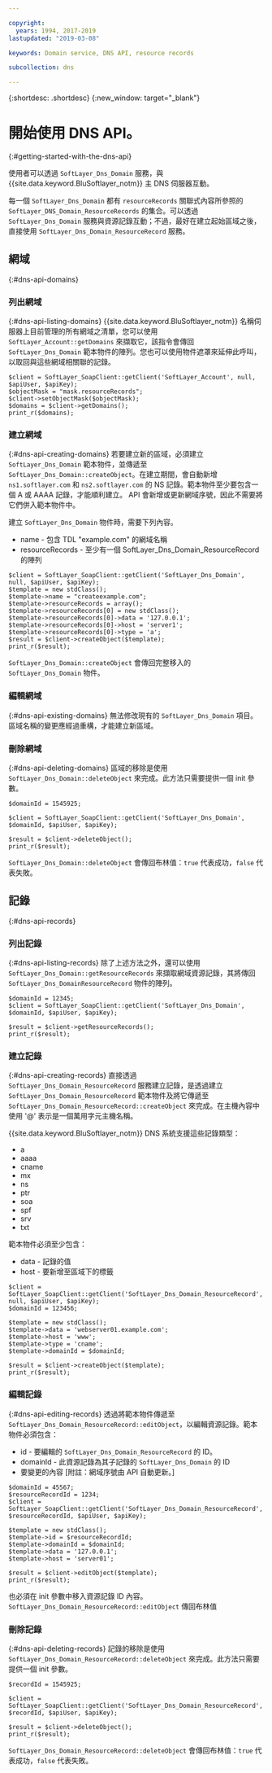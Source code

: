 ```yaml
---

copyright:
  years: 1994, 2017-2019
lastupdated: "2019-03-08"

keywords: Domain service, DNS API, resource records

subcollection: dns

---
```



{:shortdesc: .shortdesc}
{:new_window: target="_blank"}

# 開始使用 DNS API。
{:#getting-started-with-the-dns-api}

使用者可以透過 `SoftLayer_Dns_Domain` 服務，與 {{site.data.keyword.BluSoftlayer_notm}} 主 DNS 伺服器互動。 

每一個 `SoftLayer_Dns_Domain` 都有 `resourceRecords` 關聯式內容所參照的 `SoftLayer_DNS_Domain_ResourceRecords` 的集合。可以透過 `SoftLayer_Dns_Domain` 服務與資源記錄互動；不過，最好在建立起始區域之後，直接使用 `SoftLayer_Dns_Domain_ResourceRecord` 服務。

## 網域
{:#dns-api-domains}
### 列出網域
{:#dns-api-listing-domains}
{{site.data.keyword.BluSoftlayer_notm}} 名稱伺服器上目前管理的所有網域之清單，您可以使用 `SoftLayer_Account::getDomains` 來擷取它，該指令會傳回 `SoftLayer_Dns_Domain` 範本物件的陣列。您也可以使用物件遮罩來延伸此呼叫，以取回與這些網域相關聯的記錄。

```
$client = SoftLayer_SoapClient::getClient('SoftLayer_Account', null, $apiUser, $apiKey);
$objectMask = "mask.resourceRecords";
$client->setObjectMask($objectMask);
$domains = $client->getDomains();
print_r($domains);
```

### 建立網域
{:#dns-api-creating-domains}
若要建立新的區域，必須建立 `SoftLayer_Dns_Domain` 範本物件，並傳遞至 `SoftLayer_Dns_Domain::createObject`。在建立期間，會自動新增 `ns1.softlayer.com` 和 `ns2.softlayer.com` 的 NS 記錄。範本物件至少要包含一個 A 或 AAAA 記錄，才能順利建立。
API 會新增或更新網域序號，因此不需要將它們併入範本物件中。

建立 `SoftLayer_Dns_Domain` 物件時，需要下列內容。
 * name - 包含 TDL "example.com" 的網域名稱
 * resourceRecords - 至少有一個 SoftLayer_Dns_Domain_ResourceRecord 的陣列
 
```
$client = SoftLayer_SoapClient::getClient('SoftLayer_Dns_Domain', null, $apiUser, $apiKey);
$template = new stdClass();
$template->name = "createexample.com";
$template->resourceRecords = array();
$template->resourceRecords[0] = new stdClass();
$template->resourceRecords[0]->data = '127.0.0.1';
$template->resourceRecords[0]->host = 'server1';
$template->resourceRecords[0]->type = 'a';
$result = $client->createObject($template);
print_r($result);
```

`SoftLayer_Dns_Domain::createObject` 會傳回完整移入的 `SoftLayer_Dns_Domain` 物件。

### 編輯網域
{:#dns-api-existing-domains}
無法修改現有的 `SoftLayer_Dns_Domain` 項目。區域名稱的變更應經過重構，才能建立新區域。

### 刪除網域
{:#dns-api-deleting-domains}
區域的移除是使用 `SoftLayer_Dns_Domain::deleteObject` 來完成。此方法只需要提供一個 init 參數。

```
$domainId = 1545925;
 
$client = SoftLayer_SoapClient::getClient('SoftLayer_Dns_Domain', $domainId, $apiUser, $apiKey);
 
$result = $client->deleteObject();
print_r($result);

```

`SoftLayer_Dns_Domain::deleteObject` 會傳回布林值：`true` 代表成功，`false` 代表失敗。

## 記錄
{:#dns-api-records}
### 列出記錄
{:#dns-api-listing-records}
除了上述方法之外，還可以使用 `SoftLayer_Dns_Domain::getResourceRecords` 來擷取網域資源記錄，其將傳回 `SoftLayer_Dns_DomainResourceRecord` 物件的陣列。

```
$domainId = 12345;
$client = SoftLayer_SoapClient::getClient('SoftLayer_Dns_Domain', $domainId, $apiUser, $apiKey);
 
$result = $client->getResourceRecords();
print_r($result);
```

### 建立記錄
{:#dns-api-creating-records}
直接透過 `SoftLayer_Dns_Domain_ResourceRecord` 服務建立記錄，是透過建立 `SoftLayer_Dns_Domain_ResourceRecord` 範本物件及將它傳遞至 `SoftLayer_Dns_Domain_ResourceRecord::createObject` 來完成。在主機內容中使用 '@' 表示是一個萬用字元主機名稱。

{{site.data.keyword.BluSoftlayer_notm}} DNS 系統支援這些記錄類型：
 * a
 * aaaa
 * cname
 * mx
 * ns
 * ptr
 * soa
 * spf
 * srv
 * txt

範本物件必須至少包含：
 * data - 記錄的值
 * host - 要新增至區域下的標籤
  
```
$client = SoftLayer_SoapClient::getClient('SoftLayer_Dns_Domain_ResourceRecord', null, $apiUser, $apiKey);
$domainId = 123456;
 
$template = new stdClass();
$template->data = 'webserver01.example.com';
$template->host = 'www';
$template->type = 'cname';
$template->domainId = $domainId;
 
$result = $client->createObject($template);
print_r($result);

```

### 編輯記錄
{:#dns-api-editing-records}
透過將範本物件傳遞至 `SoftLayer_Dns_Domain_ResourceRecord::editObject`，以編輯資源記錄。範本物件必須包含：

 * id - 要編輯的 `SoftLayer_Dns_Domain_ResourceRecord` 的 ID。
 * domainId - 此資源記錄為其子記錄的 `SoftLayer_Dns_Domain` 的 ID
 * 要變更的內容 [附註：網域序號由 API 自動更新。]
  
```
$domainId = 45567;
$resourceRecordId = 1234;
$client = SoftLayer_SoapClient::getClient('SoftLayer_Dns_Domain_ResourceRecord', $resourceRecordId, $apiUser, $apiKey);
 
$template = new stdClass();
$template->id = $resourceRecordId;
$template->domainId = $domainId;
$template->data = '127.0.0.1';
$template->host = 'server01';
 
$result = $client->editObject($template);
print_r($result);
```
也必須在 init 參數中移入資源記錄 ID 內容。`SoftLayer_Dns_Domain_ResourceRecord::editObject` 傳回布林值

### 刪除記錄
{:#dns-api-deleting-records}
記錄的移除是使用 `SoftLayer_Dns_Domain_ResourceRecord::deleteObject` 來完成。此方法只需要提供一個 init 參數。

```
$recordId = 1545925;
 
$client = SoftLayer_SoapClient::getClient('SoftLayer_Dns_Domain_ResourceRecord', $recordId, $apiUser, $apiKey);
 
$result = $client->deleteObject();
print_r($result);
```

`SoftLayer_Dns_Domain_ResourceRecord::deleteObject` 會傳回布林值：`true` 代表成功，`false` 代表失敗。
